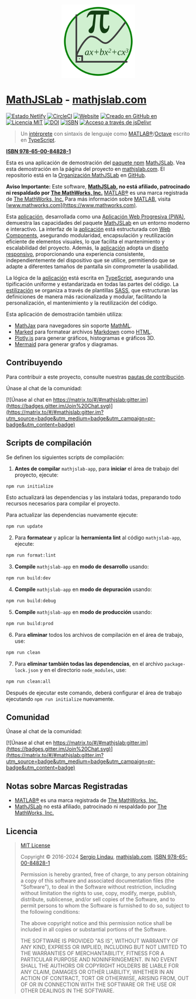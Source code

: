 <p align="center">
    <a href="https://mathjslab.com/" target="_blank" rel="noopener"><img src="images/mathjslab-logo.svg" alt="logo" width="200" height="200" /></a>
</p>

# [MathJSLab](https://mathjslab.com/) - [mathjslab.com](https://mathjslab.com/)

[![Estado Netlify](https://api.netlify.com/api/v1/badges/b5d64f05-80e8-4cc6-b428-923447f43621/deploy-status)](https://app.netlify.com/sites/mathjslab/deploys)
[![CircleCI](https://dl.circleci.com/status-badge/img/gh/MathJSLab/mathjslab-app/tree/main.svg?style=svg)](https://dl.circleci.com/status-badge/redirect/gh/MathJSLab/mathjslab-app/tree/main)
[![Website](https://img.shields.io/website?url=https%3A%2F%2Fmathjslab.com%2F)](https://mathjslab.com/)
[![Creado en GitHub en](https://img.shields.io/github/created-at/MathJSLab/mathjslab-app)](https://github.com/MathJSLab/mathjslab-app)
[![Licencia MIT](https://img.shields.io/badge/License-MIT-brightgreen.svg)](https://github.com/MathJSLab/mathjslab-app/blob/main/LICENSE)
[![DOI](https://zenodo.org/badge/DOI/10.5281/zenodo.8396263.svg)](https://doi.org/10.5281/zenodo.8396263)
[![ISBN](https://img.shields.io/badge/ISBN-978--65--00--84828--1-green?style=flat&link=https://grp.isbn-international.org/search/piid_solr?keys=978-65-00-84828-1)](https://grp.isbn-international.org/search/piid_solr?keys=978-65-00-84828-1)
[![Acceso a través de jsDelivr](https://img.shields.io/jsdelivr/gh/hy/MathJSLab/mathjslab-app)](https://cdn.jsdelivr.net/gh/MathJSLab/mathjslab-app/)

> Un [intérprete](https://es.wikipedia.org/wiki/Int%C3%A9rprete_(inform%C3%A1tica)) con sintaxis de lenguaje como [MATLAB&reg;](https://www.mathworks.com/)/[Octave](https://www.gnu.org/software/octave/) escrito en [TypeScript](https://www.typescriptlang.org/).

**[ISBN 978-65-00-84828-1](https://grp.isbn-international.org/search/piid_solr?keys=978-65-00-84828-1)**

Esta es una aplicación de demostración del [paquete npm](https://es.wikipedia.org/wiki/Npm) [MathJSLab](https://www.npmjs.com/package/mathjslab). Vea esta demostración en la página del proyecto en [mathjslab.com](https://mathjslab.com/). El repositorio está en la [Organización MathJSLab](https://github.com/MathJSLab) en [GitHub](https://github.com/).

**Aviso Importante:** Este software, **[MathJSLab](https://mathjslab.com/), no
está afiliado, patrocinado ni respaldado por [The MathWorks, Inc.](https://www.mathworks.com/)**
[MATLAB&reg;](https://www.mathworks.com/products/matlab.html) es una marca
registrada de [The MathWorks, Inc.](https://www.mathworks.com/) Para más
información sobre [MATLAB](https://www.mathworks.com/products/matlab.html),
visita [www.mathworks.com](https://www.mathworks.com).

Esta [aplicación](https://es.wikipedia.org/wiki/Aplicaci%C3%B3n_web), desarrollada como una [Aplicación Web Progresiva (PWA)](https://es.wikipedia.org/wiki/Aplicaci%C3%B3n_web_progresiva), demuestra las capacidades del paquete [MathJSLab](https://www.npmjs.com/package/mathjslab) en un entorno moderno e interactivo. La interfaz de la [aplicación](https://es.wikipedia.org/wiki/Aplicaci%C3%B3n_web) está estructurada con [Web Components](https://developer.mozilla.org/es/docs/Web/API/Web_components), asegurando modularidad, encapsulación y reutilización eficiente de elementos visuales, lo que facilita el mantenimiento y escalabilidad del proyecto. Además, la [aplicación](https://es.wikipedia.org/wiki/Aplicaci%C3%B3n_web) adopta un [diseño responsivo](https://es.wikipedia.org/wiki/Dise%C3%B1o_web_adaptable), proporcionando una experiencia consistente, independientemente del dispositivo que se utilice, permitiendo que se adapte a diferentes tamaños de pantalla sin comprometer la usabilidad.

La lógica de la [aplicación](https://es.wikipedia.org/wiki/Aplicaci%C3%B3n_web) está escrita en [TypeScript](https://www.typescriptlang.org/), asegurando una tipificación uniforme y estandarizada en todas las partes del código. La [estilización](https://www.w3.org/TR/css/) se organiza a través de plantillas [SASS](https://sass-lang.com/), que estructuran las definiciones de manera más racionalizada y modular, facilitando la personalización, el mantenimiento y la reutilización del código.

Esta aplicación de demostración también utiliza:

* [MathJax](https://www.mathjax.org/) para navegadores sin soporte [MathML](https://www.w3.org/Math/).
* [Marked](https://www.npmjs.com/package/marked) para formatear archivos [Markdown](https://www.markdownguide.org/) como [HTML](https://developer.mozilla.org/es/docs/Web/HTML).
* [Plotly.js](https://plotly.com/javascript/) para generar gráficos, histogramas e gráficos 3D.
* [Mermaid](https://mermaid.js.org/) para generar grafos y diagramas.

## Contribuyendo

Para contribuir a este proyecto, consulte nuestras
[pautas de contribución](https://github.com/MathJSLab/mathjslab-app/blob/main/CONTRIBUTING.md).

Únase al chat de la comunidad:

[![Únase al chat en https://matrix.to/#/#mathjslab:gitter.im](https://badges.gitter.im/Join%20Chat.svg)](https://matrix.to/#/#mathjslab:gitter.im?utm_source=badge&utm_medium=badge&utm_campaign=pr-badge&utm_content=badge)

## Scripts de compilación

Se definen los siguientes scripts de compilación:

1. **Antes de compilar** `mathjslab-app`, para **iniciar** el área de trabajo del proyecto, ejecute:
```bash
npm run initialize
```
Esto actualizará las dependencias y las instalará todas, preparando todo
recursos necesarios para compilar el proyecto.

Para actualizar las dependencias nuevamente ejecute:
```bash
npm run update
```

2. Para **formatear** y aplicar la **herramienta lint** al código `mathjslab-app`, ejecute:
```bash
npm run format:lint
```

3. **Compile** `mathjslab-app` en **modo de desarrollo** usando:
```bash
npm run build:dev
```

4. **Compile** `mathjslab-app` en **modo de depuración** usando:
```bash
npm run build:debug
```

5. **Compile** `mathjslab-app` en **modo de producción** usando:
```bash
npm run build:prod
```

6. Para **eliminar** todos los archivos de compilación en el área de trabajo, use:
```bash
npm run clean
```

7. Para **eliminar también todas las dependencias**, en el archivo
`package-lock.json` y en el directorio `node_modules`, use:
```bash
npm run clean:all
```
Después de ejecutar este comando, deberá configurar el área de trabajo ejecutando `npm run initialize` nuevamente.

## Comunidad

Únase al chat de la comunidad:

[![Únase al chat en https://matrix.to/#/#mathjslab:gitter.im](https://badges.gitter.im/Join%20Chat.svg)](https://matrix.to/#/#mathjslab:gitter.im?utm_source=badge&utm_medium=badge&utm_campaign=pr-badge&utm_content=badge)

## Notas sobre Marcas Registradas

- [MATLAB&reg;](https://www.mathworks.com/products/matlab.html) es una marca registrada de [The MathWorks, Inc.](https://www.mathworks.com/)
- [MathJSLab](https://mathjslab.com/) no está afiliado, patrocinado ni respaldado por [The MathWorks, Inc.](https://www.mathworks.com/)

## Licencia

>[MIT License](https://opensource.org/license/mit)
>
>Copyright &copy; 2016-2024 [Sergio Lindau](mailto:sergiolindau@gmail.com), [mathjslab.com](https://mathjslab.com/), [ISBN 978-65-00-84828-1](https://grp.isbn-international.org/search/piid_solr?keys=978-65-00-84828-1)
>
>Permission is hereby granted, free of charge, to any person obtaining a copy
>of this software and associated documentation files (the "Software"), to deal
>in the Software without restriction, including without limitation the rights
>to use, copy, modify, merge, publish, distribute, sublicense, and/or sell
>copies of the Software, and to permit persons to whom the Software is
>furnished to do so, subject to the following conditions:
>
>The above copyright notice and this permission notice shall be included in all
>copies or substantial portions of the Software.
>
>THE SOFTWARE IS PROVIDED "AS IS", WITHOUT WARRANTY OF ANY KIND, EXPRESS OR
>IMPLIED, INCLUDING BUT NOT LIMITED TO THE WARRANTIES OF MERCHANTABILITY,
>FITNESS FOR A PARTICULAR PURPOSE AND NONINFRINGEMENT. IN NO EVENT SHALL THE
>AUTHORS OR COPYRIGHT HOLDERS BE LIABLE FOR ANY CLAIM, DAMAGES OR OTHER
>LIABILITY, WHETHER IN AN ACTION OF CONTRACT, TORT OR OTHERWISE, ARISING FROM,
>OUT OF OR IN CONNECTION WITH THE SOFTWARE OR THE USE OR OTHER DEALINGS IN THE
>SOFTWARE.

